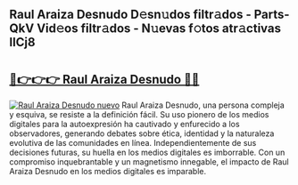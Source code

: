 ## Raul Araiza Desnudo D𝚎sn𝚞dos filtr𝚊dos - Parts-QkV Vid𝚎os filtr𝚊dos - N𝚞evas f𝚘tos atr𝚊ctivas lICj8

# <h2><a href="http://mb99zw4.tromn.icu/?c=Raul+Araiza+Desnudo">🔗👉👉👉 Raul Araiza Desnudo 🔗🔗</a></h2>

[![Raul Araiza Desnudo nuevo](https://i.imgur.com/pEAQMta.gif)](http://mb99zw4.tromn.icu/?c=Raul+Araiza+Desnudo)
Raul Araiza Desnudo, una persona compleja y esquiva, se resiste a la definición fácil. Su uso pionero de los medios digitales para la autoexpresión ha cautivado y enfurecido a los observadores, generando debates sobre ética, identidad y la naturaleza evolutiva de las comunidades en línea. Independientemente de sus decisiones futuras, su huella en los medios digitales es imborrable. Con un compromiso inquebrantable y un magnetismo innegable, el impacto de Raul Araiza Desnudo en los medios digitales es imparable.

